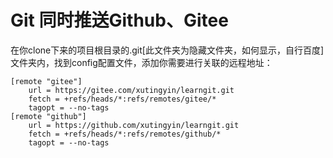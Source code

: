 # Git 同时推送Github、Gitee

在你clone下来的项目根目录的.git[此文件夹为隐藏文件夹，如何显示，自行百度]文件夹内，找到config配置文件，添加你需要进行关联的远程地址：

```
[remote "gitee"]
	url = https://gitee.com/xutingyin/learngit.git
	fetch = +refs/heads/*:refs/remotes/gitee/*
	tagopt = --no-tags
[remote "github"]
	url = https://github.com/xutingyin/learngit.git
	fetch = +refs/heads/*:refs/remotes/github/*
	tagopt = --no-tags 
```

